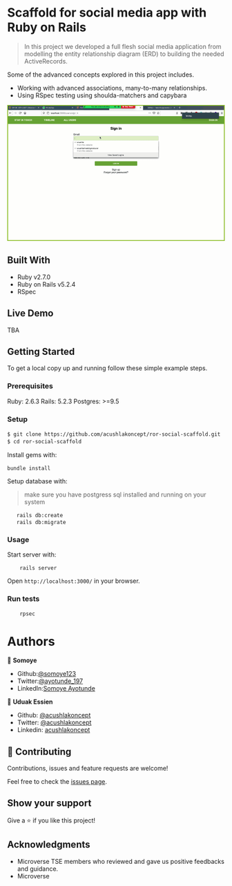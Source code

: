 # Scaffold for social media app with Ruby on Rails

> In this project we developed a full flesh social media application from modelling the entity relationship diagram (ERD) to building the needed ActiveRecords.

Some of the advanced concepts explored in this project includes.
- Working with advanced associations, many-to-many relationships.
- Using RSpec testing using shoulda-matchers and capybara

![screenshot](./ror-social.gif)

## Built With

- Ruby v2.7.0
- Ruby on Rails v5.2.4
- RSpec

## Live Demo

TBA


## Getting Started

To get a local copy up and running follow these simple example steps.

### Prerequisites

Ruby: 2.6.3
Rails: 5.2.3
Postgres: >=9.5

### Setup

~~~bash
$ git clone https://github.com/acushlakoncept/ror-social-scaffold.git
$ cd ror-social-scaffold
~~~

Install gems with:

```
bundle install
```

Setup database with:

> make sure you have postgress sql installed and running on your system

```
   rails db:create
   rails db:migrate
```

### Usage

Start server with:

```
    rails server
```

Open `http://localhost:3000/` in your browser.

### Run tests

```
    rpsec 
```

# Authors

👤 **Somoye**

- Github:[@somoye123](https://github.com/somoye123)
- Twitter:[@ayotunde_197](https://twitter.com/ayotunde_197)
- LinkedIn:[Somoye Ayotunde](https://www.linkedin.com/in/somoye-ayotunde-03a471161)


👤 **Uduak Essien**

- Github: [@acushlakoncept](https://github.com/acushlakoncept/)
- Twitter: [@acushlakoncept](https://twitter.com/acushlakoncept)
- Linkedin: [acushlakoncept](https://www.linkedin.com/in/acushlakoncept/)



## 🤝 Contributing

Contributions, issues and feature requests are welcome!

Feel free to check the [issues page](issues/).

## Show your support

Give a ⭐️ if you like this project!

## Acknowledgments

- Microverse TSE members who reviewed and gave us positive feedbacks and guidance.
- Microverse


